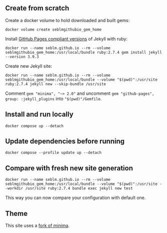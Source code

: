 ## Create from scratch

Create a docker volume to hold downloaded and built gems:

```shell
docker volume create seblmgithubio_gem_home
```

Install [GitHub Pages compliant versions](https://pages.github.com/versions) of Jekyll with ruby:

```shell
docker run --name seblm.github.io --rm --volume seblmgithubio_gem_home:/usr/local/bundle ruby:2.7.4 gem install jekyll --version 3.9.3
```

Create new Jekyll site:

```shell
docker run --name seblm.github.io --rm --volume seblmgithubio_gem_home:/usr/local/bundle --volume "$(pwd)":/usr/site ruby:2.7.4 jekyll new --skip-bundle /usr/site
```

Comment `gem "minima", "~> 2.0"` and uncomment `gem "github-pages", group: :jekyll_plugins` into `"$(pwd)"/Gemfile`.

## Install and run locally

```shell
docker compose up --detach
```

## Update dependencies before running

```shell
docker compose --profile update up --detach
```

## Compare with fresh new site generation

```shell
docker run --name seblm.github.io --rm --volume seblmgithubio_gem_home:/usr/local/bundle --volume "$(pwd)":/usr/site --workdir /usr/site ruby:2.7.4 bundle exec jekyll new test
```

This way you can now compare your configuration with default one.

## Theme

This site uses a [fork of minima](https://github.com/seblm/minima).
